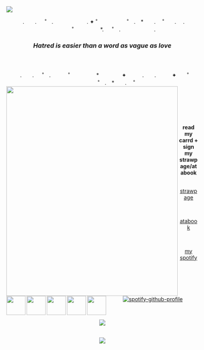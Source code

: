 <img src="https://64.media.tumblr.com/588158f25a83025f9c367a4ed109c862/5983c063df5aee84-54/s1280x1920/f53be16e1c832aeadd1e5faef0200e087eae2b38.pnj">
<p align="center">　.　　. 　 ˚　.　　　　 　　.  ✦ ˚ 　　　 　　˚　.　*　　. 　˚　　. 　.  　 　　　˚　　　　　*. 　 ˚　.　　　　 　　.

### <p align="center"> <em> Hatred is easier than a word as vague as love</em> </p>　　

<p align="center">  .　　. 　 ˚　.　 　　˚　　　　　*　　 　　✦　　　.　　.　　　✦　　˚ 　　　 　　˚　.　*　　. 　˚  　　
   <br>
  
<img align="left" src="https://64.media.tumblr.com/87325c09bf1080613fc54efb84c8fb3b/4b21198943ee1c15-09/s1280x1920/1694552b36f414b5744fa94c487b60def41cc513.gifv" width=450 height=550>

 <br> 
<img align="left" src="https://64.media.tumblr.com/4657c7bcf326dcb05dc252e4e305bdd7/4013f07e3c812471-e1/s250x400/3fc5d16cedef98cbfb8b9804feb467cea285ea67.pnj" width=50 height=50> <img align="left" src="https://64.media.tumblr.com/72d4749f16a937849c6fee3eda337723/2f3f3b9b58dfe902-ca/s1280x1920/be272f623daa4fffbf3aab2b5696156500d55c5f.pnj" width=50 height=50> <img align="left" src="https://64.media.tumblr.com/30c129b18041c305aaf56743e73f676a/a0ca18791eac5e64-d1/s500x750/ed9d69320a4aecd255c84e58593de5e412908edb.pnj" width=50 height=50> <img align="left" src="https://64.media.tumblr.com/1f8bdf31a2204b1c1b4159e9bc53cf3e/a0ca18791eac5e64-2d/s540x810/cd04bfd920d1af2fd81b39bfa5bce3e2a48f1651.pnj" width=50 height=50> <img align="left" src="https://64.media.tumblr.com/22aa3bebe719bce51e9f66993c5b7532/a0ca18791eac5e64-74/s500x750/32abd6919ee1732a9c3857d077acf8ea4ef204e6.pnj" width=50 height=50>  <br>
<br>
<br>
<br>

<div align="center"> 
<strong>read my carrd + sign my strawpage/atabook</strong>
<br>
<br>
 
[strawpage](https://arbaccio.straw.page/) 

<br>

[atabook](https://lio.atabook.org/)

<br>

[my spotify](https://open.spotify.com/user/bbyj9w4xonb7pv7xhu7gr7h78?si=ec855e36f1e841eb)

<br>

[![spotify-github-profile](https://spotify-github-profile.kittinanx.com/api/view?uid=bbyj9w4xonb7pv7xhu7gr7h78&cover_image=true&theme=novatorem&show_offline=false&background_color=121212&interchange=false&bar_color=ffffff&bar_color_cover=false)](https://www.last.fm/user/hanakokunz) 

<br>

![](https://komarev.com/ghpvc/?username=gardenoflight&style=for-the-badge&color=ae3432)

<br>
<img src="https://64.media.tumblr.com/c7976f33ee1b0f6388cf82bbf6e3848a/5983c063df5aee84-60/s1280x1920/3da9bf2ab0f6225efb79062e5a37170d19a797c9.pnj">
